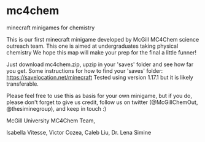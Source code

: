 # mc4chem
minecraft minigames for chemistry

This is our first minecraft minigame developed by McGill MC4Chem science outreach team. This one is aimed at undergraduates taking physical chemistry
We hope this map will make your prep for the final a little funner!

Just download mc4chem.zip, upzip in your 'saves' folder and see how far you get.
Some instructions for how to find your 'saves' folder: https://savelocation.net/minecraft 
Tested using version 1.17.1 but it is likely transferable. 

Please feel free to use this as basis for your own minigame, but if you do, please don't forget to give us credit, follow us on twitter (@McGillChemOut, @thesiminegroup), and keep in touch :) 

McGill University MC4Chem Team,

Isabella Vitesse, Victor Cozea, Caleb Liu, Dr. Lena Simine

